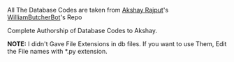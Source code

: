All The Database Codes are taken from [Akshay Rajput](https://t.me/TheHamkerCat)'s [WilliamButcherBot](https://github.com/TheHamkerCat/WilliamButcherBot.git)'s Repo

Complete Authorship of Database Codes to Akshay.

**NOTE:** I didn't Gave File Extensions in db files.
If you want to use Them, Edit the File names with *.py extension.
